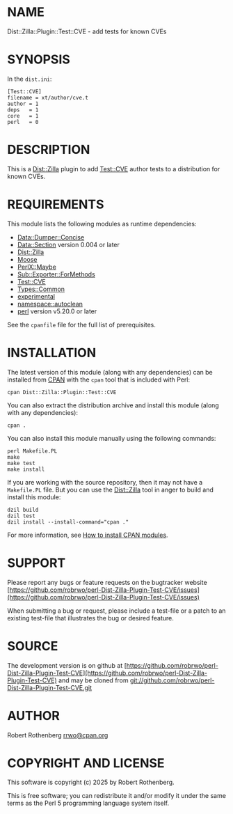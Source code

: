 # NAME

Dist::Zilla::Plugin::Test::CVE - add tests for known CVEs

# SYNOPSIS

In the `dist.ini`:

```
[Test::CVE]
filename = xt/author/cve.t
author = 1
deps   = 1
core   = 1
perl   = 0
```

# DESCRIPTION

This is a [Dist::Zilla](https://metacpan.org/pod/Dist%3A%3AZilla) plugin to add [Test::CVE](https://metacpan.org/pod/Test%3A%3ACVE) author tests to a distribution for known CVEs.

# REQUIREMENTS

This module lists the following modules as runtime dependencies:

- [Data::Dumper::Concise](https://metacpan.org/pod/Data%3A%3ADumper%3A%3AConcise)
- [Data::Section](https://metacpan.org/pod/Data%3A%3ASection) version 0.004 or later
- [Dist::Zilla](https://metacpan.org/pod/Dist%3A%3AZilla)
- [Moose](https://metacpan.org/pod/Moose)
- [PerlX::Maybe](https://metacpan.org/pod/PerlX%3A%3AMaybe)
- [Sub::Exporter::ForMethods](https://metacpan.org/pod/Sub%3A%3AExporter%3A%3AForMethods)
- [Test::CVE](https://metacpan.org/pod/Test%3A%3ACVE)
- [Types::Common](https://metacpan.org/pod/Types%3A%3ACommon)
- [experimental](https://metacpan.org/pod/experimental)
- [namespace::autoclean](https://metacpan.org/pod/namespace%3A%3Aautoclean)
- [perl](https://metacpan.org/pod/perl) version v5.20.0 or later

See the `cpanfile` file for the full list of prerequisites.

# INSTALLATION

The latest version of this module (along with any dependencies) can be installed from [CPAN](https://www.cpan.org) with the `cpan` tool that is included with Perl:

```
cpan Dist::Zilla::Plugin::Test::CVE
```

You can also extract the distribution archive and install this module (along with any dependencies):

```
cpan .
```

You can also install this module manually using the following commands:

```
perl Makefile.PL
make
make test
make install
```

If you are working with the source repository, then it may not have a `Makefile.PL` file.  But you can use the [Dist::Zilla](https://dzil.org/) tool in anger to build and install this module:

```
dzil build
dzil test
dzil install --install-command="cpan ."
```

For more information, see [How to install CPAN modules](https://www.cpan.org/modules/INSTALL.html).

# SUPPORT

Please report any bugs or feature requests on the bugtracker website
[https://github.com/robrwo/perl-Dist-Zilla-Plugin-Test-CVE/issues](https://github.com/robrwo/perl-Dist-Zilla-Plugin-Test-CVE/issues)

When submitting a bug or request, please include a test-file or a
patch to an existing test-file that illustrates the bug or desired
feature.

# SOURCE

The development version is on github at [https://github.com/robrwo/perl-Dist-Zilla-Plugin-Test-CVE](https://github.com/robrwo/perl-Dist-Zilla-Plugin-Test-CVE)
and may be cloned from [git://github.com/robrwo/perl-Dist-Zilla-Plugin-Test-CVE.git](git://github.com/robrwo/perl-Dist-Zilla-Plugin-Test-CVE.git)

# AUTHOR

Robert Rothenberg <rrwo@cpan.org>

# COPYRIGHT AND LICENSE

This software is copyright (c) 2025 by Robert Rothenberg.

This is free software; you can redistribute it and/or modify it under
the same terms as the Perl 5 programming language system itself.
